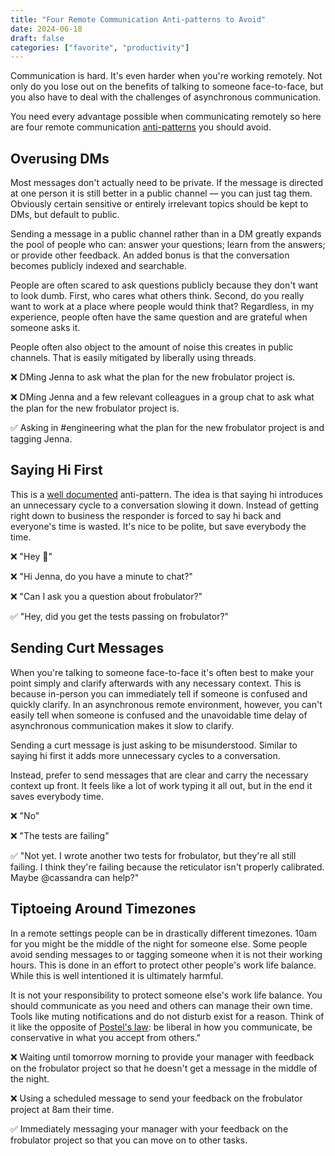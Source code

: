 ```yaml
---
title: "Four Remote Communication Anti-patterns to Avoid"
date: 2024-06-18
draft: false
categories: ["favorite", "productivity"]
---
```


Communication is hard. It's even harder when you're working remotely. Not only do you lose out on the benefits of talking to someone face-to-face, but you also have to deal with the challenges of asynchronous communication.

You need every advantage possible when communicating remotely so here are four remote communication [anti-patterns](https://en.wikipedia.org/wiki/Anti-pattern) you should avoid.

## Overusing DMs

Most messages don't actually need to be private. If the message is directed at one person it is still better in a public channel — you can just tag them. Obviously certain sensitive or entirely irrelevant topics should be kept to DMs, but default to public.

Sending a message in a public channel rather than in a DM greatly expands the pool of people who can: answer your questions; learn from the answers; or provide other feedback. An added bonus is that the conversation becomes publicly indexed and searchable.

People are often scared to ask questions publicly because they don't want to look dumb. First, who cares what others think. Second, do you really want to work at a place where people would think that? Regardless, in my experience, people often have the same question and are grateful when someone asks it.

People often also object to the amount of noise this creates in public channels. That is easily mitigated by liberally using threads.

❌ DMing Jenna to ask what the plan for the new frobulator project is.

❌ DMing Jenna and a few relevant colleagues in a group chat to ask what the plan for the new frobulator project is.

✅ Asking in #engineering what the plan for the new frobulator project is and tagging Jenna.

## Saying Hi First

This is a [well documented](https://nohello.net/en/) anti-pattern. The idea is that saying hi introduces an unnecessary cycle to a conversation slowing it down. Instead of getting right down to business the responder is forced to say hi back and everyone's time is wasted. It's nice to be polite, but save everybody the time.

❌ "Hey 👋"

❌ "Hi Jenna, do you have a minute to chat?"

❌ "Can I ask you a question about frobulator?"

✅ "Hey, did you get the tests passing on frobulator?"

## Sending Curt Messages

When you're talking to someone face-to-face it's often best to make your point simply and clarify afterwards with any necessary context. This is because in-person you can immediately tell if someone is confused and quickly clarify. In an asynchronous remote environment, however, you can't easily tell when someone is confused and the unavoidable time delay of asynchronous communication makes it slow to clarify.

Sending a curt message is just asking to be misunderstood. Similar to saying hi first it adds more unnecessary cycles to a conversation.

Instead, prefer to send messages that are clear and carry the necessary context up front. It feels like a lot of work typing it all out, but in the end it saves everybody time.

❌ "No"

❌ "The tests are failing"

✅ "Not yet. I wrote another two tests for frobulator, but they're all still failing. I think they're failing because the reticulator isn't properly calibrated. Maybe @cassandra can help?"

## Tiptoeing Around Timezones

In a remote settings people can be in drastically different timezones. 10am for you might be the middle of the night for someone else. Some people avoid sending messages to or tagging someone when it is not their working hours. This is done in an effort to protect other people's work life balance. While this is well intentioned it is ultimately harmful.

It is not your responsibility to protect someone else's work life balance. You should communicate as you need and others can manage their own time. Tools like muting notifications and do not disturb exist for a reason. Think of it like the opposite of [Postel's law](https://en.wikipedia.org/wiki/Robustness_principle): be liberal in how you communicate, be conservative in what you accept from others."

❌ Waiting until tomorrow morning to provide your manager with feedback on the frobulator project so that he doesn't get a message in the middle of the night.

❌ Using a scheduled message to send your feedback on the frobulator project at 8am their time.

✅ Immediately messaging your manager with your feedback on the frobulator project so that you can move on to other tasks.
